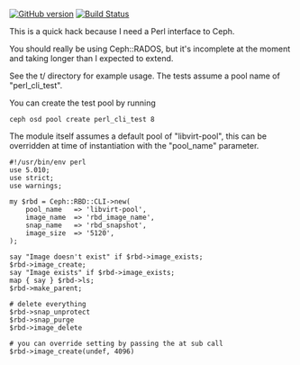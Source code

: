 [![GitHub version](https://badge.fury.io/gh/three18ti%2FCeph-CLI.svg)](http://badge.fury.io/gh/three18ti%2FCeph-CLI)
[![Build Status](https://travis-ci.org/three18ti/Ceph-CLI.svg?branch=master)](https://travis-ci.org/three18ti/Ceph-CLI)

This is a quick hack because I need a Perl interface to Ceph.

You should really be using Ceph::RADOS, but it's incomplete at the moment and taking longer than I expected to extend.

See the t/ directory for example usage.  The tests assume a pool name of "perl_cli_test".

You can create the test pool by running

    ceph osd pool create perl_cli_test 8

The module itself assumes a default pool of "libvirt-pool", this can be overridden at time of instantiation with the "pool_name" parameter.

    #!/usr/bin/env perl
    use 5.010;
    use strict;
    use warnings;
    
    my $rbd = Ceph::RBD::CLI->new(
        pool_name   => 'libvirt-pool',
        image_name  => 'rbd_image_name',
        snap_name   => 'rbd_snapshot',
        image_size  => '5120',
    );
    
    say "Image doesn't exist" if $rbd->image_exists;
    $rbd->image_create;
    say "Image exists" if $rbd->image_exists;
    map { say } $rbd->ls;
    $rbd->make_parent;
    
    # delete everything
    $rbd->snap_unprotect
    $rbd->snap_purge
    $rbd->image_delete

    # you can override setting by passing the at sub call
    $rbd->image_create(undef, 4096)


